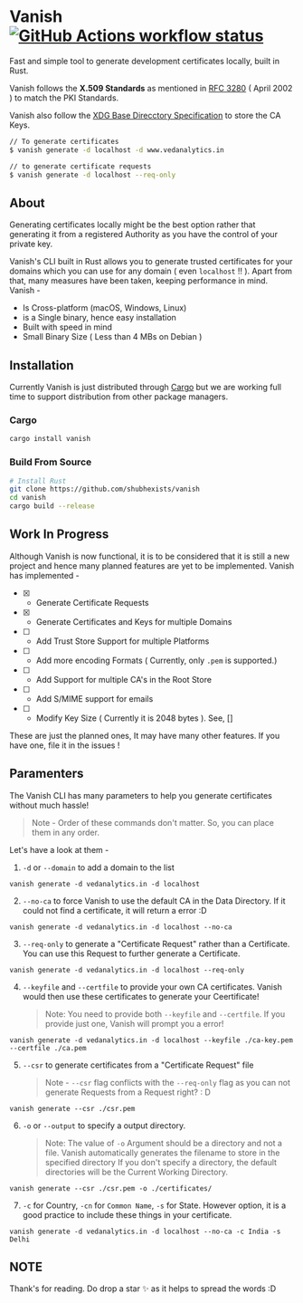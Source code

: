 <h1>
  Vanish
  <a href="https://github.com/shubhexists/vanish/actions"><img src="https://img.shields.io/github/actions/workflow/status/shubhexists/vanish/rust.yml?branch=master&label=workflow" alt="GitHub Actions workflow status" /></a>
</h1>

Fast and simple tool to generate development certificates locally, built in Rust.

Vanish follows the <b>X.509 Standards</b> as mentioned in [RFC 3280](https://www.ietf.org/rfc/rfc3280.txt) ( April 2002 ) to match the PKI Standards.

Vanish also follow the [XDG Base Direcctory Specification](https://specifications.freedesktop.org/basedir-spec/latest/) to store the CA Keys.

```sh
// To generate certificates
$ vanish generate -d localhost -d www.vedanalytics.in

// to generate certificate requests
$ vanish generate -d localhost --req-only
```

## About

Generating certificates locally might be the best option rather that generating it from a registered Authority as you have the control of your private key.

Vanish's CLI built in Rust allows you to generate trusted certificates for your domains which you can use for any domain ( even `localhost` !! ).
Apart from that, many measures have been taken, keeping performance in mind. Vanish -

- Is Cross-platform (macOS, Windows, Linux)
- is a Single binary, hence easy installation
- Built with speed in mind
- Small Binary Size ( Less than 4 MBs on Debian )

## Installation

Currently Vanish is just distributed through [Cargo](https://crates.io/crates/vanish)
but we are working full time to support distribution from other package managers.

### Cargo

```sh
cargo install vanish
```

### Build From Source

```sh
# Install Rust
git clone https://github.com/shubhexists/vanish
cd vanish
cargo build --release
```

## Work In Progress

Although Vanish is now functional, it is to be considered that it is still a new project and hence many planned features are yet to be implemented.
Vanish has implemented -

- [x] - Generate Certificate Requests
- [x] - Generate Certificates and Keys for multiple Domains
- [ ] - Add Trust Store Support for multiple Platforms
- [ ] - Add more encoding Formats ( Currently, only `.pem` is supported.)
- [ ] - Add Support for multiple CA's in the Root Store
- [ ] - Add S/MIME support for emails
- [ ] - Modify Key Size ( Currently it is 2048 bytes ). See, []

These are just the planned ones, It may have many other features. If you have one, file it in the issues !

## Paramenters

The Vanish CLI has many parameters to help you generate certificates without much hassle!

> Note - Order of these commands don't matter. So, you can place them in any order.

Let's have a look at them -

1. `-d` or `--domain` to add a domain to the list

```
vanish generate -d vedanalytics.in -d localhost
```

2. `--no-ca` to force Vanish to use the default CA in the Data Directory. If it could not find a certificate, it will return a error :D

```
vanish generate -d vedanalytics.in -d localhost --no-ca
```

3. `--req-only` to generate a "Certificate Request" rather than a Certificate. You can use this Request to further generate a Certificate.

```
vanish generate -d vedanalytics.in -d localhost --req-only
```

4. `--keyfile` and `--certfile` to provide your own CA certificates. Vanish would then use these certificates to generate your Ceertificate!

   > Note: You need to provide both `--keyfile` and `--certfile`. If you provide just one, Vanish will prompt you a error!

```
vanish generate -d vedanalytics.in -d localhost --keyfile ./ca-key.pem --certfile ./ca.pem
```

5. `--csr` to generate certificates from a "Certificate Request" file

   > Note - `--csr` flag conflicts with the `--req-only` flag as you can not generate Requests from a Request right? : D

```
vanish generate --csr ./csr.pem
```

6. `-o` or `--output` to specify a output directory.

   > Note: The value of `-o` Argument should be a directory and not a file. Vanish automatically generates the filename to store in the specified directory
   > If you don't specify a directory, the default directories will be the Current Working Directory.

```
vanish generate --csr ./csr.pem -o ./certificates/
```

7. `-c` for Country, `-cn` for `Common Name`, `-s` for State. However option, it is a good practice to include these things in your certificate.

```
vanish generate -d vedanalytics.in -d localhost --no-ca -c India -s Delhi
```

## NOTE

Thank's for reading. Do drop a star ✨ as it helps to spread the words :D
